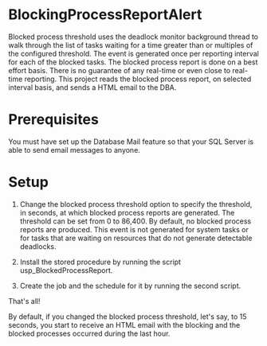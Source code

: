 # BlockingProcessReportAlert

Blocked process threshold uses the deadlock monitor background thread to walk through the list of tasks waiting for a time greater than or multiples of the configured threshold. The event is generated once per reporting interval for each of the blocked tasks.
The blocked process report is done on a best effort basis. There is no guarantee of any real-time or even close to real-time reporting.
This project reads the blocked process report, on selected interval basis, and sends a HTML email to the DBA.

# Prerequisites

You must have set up the Database Mail feature so that your SQL Server is able to send email messages to anyone.

# Setup

1) Change the blocked process threshold option to specify the threshold, in seconds, at which blocked process reports are generated. The threshold can be set from 0 to 86,400. By default, no blocked process reports are produced. This event is not generated for system tasks or for tasks that are waiting on resources that do not generate detectable deadlocks.

2) Install the stored procedure by running the script usp_BlockedProcessReport.

3) Create the job and the schedule for it by running the second script.

That's all! 

By default, if you changed the blocked process threshold, let's say, to 15 seconds, you start to receive an HTML email with the blocking and the blocked processes occurred during the last hour. 

